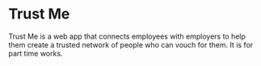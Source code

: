 # Trust Me

Trust Me is a web app that connects employees with employers to help them create a trusted network of people who can vouch for them.
It is for part time works.

